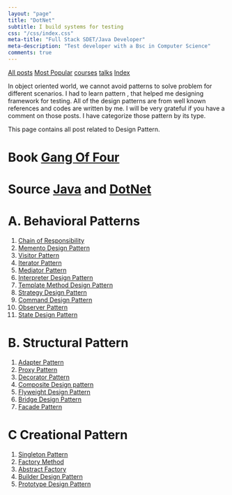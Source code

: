 ```yaml
---
layout: "page"
title: "DotNet"
subtitle: I build systems for testing
css: "/css/index.css"
meta-title: "Full Stack SDET/Java Developer"
meta-description: "Test developer with a Bsc in Computer Science"
comments: true
---
```

<div class="list-filters">
    <a href="/" class="list-filter filter-selected">All posts</a>
    <a href="/popular" class="list-filter">Most Popular</a>
    <a href="/courses" class="list-filter">courses</a>
	<a href="/talks" class="list-filter">talks</a>
    <a href="/tags" class="list-filter">Index</a>
</div>

In object oriented world, we cannot avoid patterns to solve problem for different scenarios. I had to learn pattern , that helped me designing framework for testing. All of the design patterns are from well known references and codes are written by me. I will be very grateful if you have a comment on those posts. I have categorize those pattern by its type.

This page contains all post related to Design Pattern.

# Book [Gang Of Four](https://www.amazon.com/Design-Patterns-Object-Oriented-Addison-Wesley-Professional-ebook/dp/B000SEIBB8)
# Source [Java](https://github.com/sarkershantonu/blog-projects/tree/master/DesignPatternsJava) and [DotNet](https://github.com/sarkershantonu/blog-projects/tree/master/DesignPatternsDotNet)

# A. Behavioral Patterns 
1. [Chain of Responsibility](https://sarkershantonu.github.io/2014/01/29/chain-of-responsibility/) 
2. [Memento Design Pattern](https://sarkershantonu.github.io/2014/02/10/memento/)
3. [Visitor Pattern](https://sarkershantonu.github.io/2014/02/11/visitor/) 
4. [Iterator Pattern](https://sarkershantonu.github.io/2014/02/12/iterator/)   
5. [Mediator Pattern](https://sarkershantonu.github.io/2014/02/13/mediator/)  
6. [Interpreter Design Pattern](https://sarkershantonu.github.io/2014/02/14/interpreter/)  
7. [Template Method Design Pattern](https://sarkershantonu.github.io/2014/02/16/template/)
8. [Strategy Design Pattern](https://sarkershantonu.github.io/2014/02/20/strategy/) 
9. [Command Design Pattern](https://sarkershantonu.github.io/2014/02/26/command/)   
10. [Observer Pattern](https://sarkershantonu.github.io/2014/01/30/observer/)
11. [State Design Pattern](https://sarkershantonu.github.io/2014/02/28/state/)

# B. Structural Pattern 
1. [Adapter Pattern](https://sarkershantonu.github.io/2014/02/22/adapter/)
2. [Proxy Pattern ](https://sarkershantonu.github.io/2014/02/05/proxy/)
3. [Decorator Pattern](https://sarkershantonu.github.io/2014/02/composite-design-pattern-simplified.html)
4. [Composite Design pattern](https://sarkershantonu.github.io/2014/02/composite-design-pattern-simplified.html) 
5. [Flyweight Design Pattern](https://sarkershantonu.github.io/2014/02/flyweight-design-pattern-simplified.html)
6. [Bridge Design Pattern](https://sarkershantonu.github.io/2014/02/bridge-design-sattern-simplified.html)
7. [Facade Pattern](https://sarkershantonu.github.io/2014/02/15/facade/)


# C Creational Pattern 
1. [Singleton Pattern](https://sarkershantonu.github.io/2014/01/Singleton-Design-pattern-simplified.html)
2. [Factory Method](https://sarkershantonu.github.io/2014/02/factory-method-design-pattern-simplified.html)
3. [Abstract Factory](https://sarkershantonu.github.io/2014/02/abstract-factory-design-pattern-simplified.html)
4. [Builder Design Pattern](https://sarkershantonu.github.io/2014/02/builder-design-pattern-simplified.html)  
5. [Prototype Design Pattern](https://sarkershantonu.github.io/2014/02/prototype-design-pattern-simplified.html) 